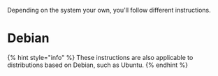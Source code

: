 Depending on the system your own, you'll follow different instructions.

# Debian
{% hint style="info" %}
These instructions are also applicable to distributions based on Debian, such as Ubuntu.
{% endhint %}
